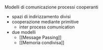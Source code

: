 Modelli di comunicazione processi cooperanti
- spazi di indirizzamento divisi
- cooperazione mediante primitive
	- inter process comunication
- due modelli
	- [[Message Passing]]
	- [[Memoria condivisa]]